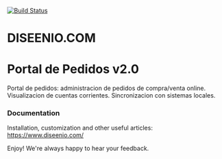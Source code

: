 [![Build Status](https://travis-ci.org/akveo/blur-admin.svg?branch=master)](https://travis-ci.org/akveo/blur-admin)
# DISEENIO.COM
# Portal de Pedidos v2.0

Portal de pedidos: administracion de pedidos de compra/venta online. Visualizacion de cuentas corrientes. Sincronizacion con sistemas locales.


### Documentation
Installation, customization and other useful articles: https://www.diseenio.com/

Enjoy!
We're always happy to hear your feedback.
